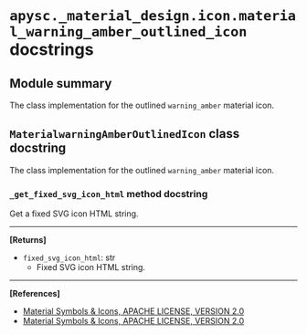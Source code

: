 # `apysc._material_design.icon.material_warning_amber_outlined_icon` docstrings

## Module summary

The class implementation for the outlined `warning_amber` material icon.

## `MaterialwarningAmberOutlinedIcon` class docstring

The class implementation for the outlined `warning_amber` material icon.

### `_get_fixed_svg_icon_html` method docstring

Get a fixed SVG icon HTML string.<hr>

**[Returns]**

- `fixed_svg_icon_html`: str
  - Fixed SVG icon HTML string.

<hr>

**[References]**

- [Material Symbols & Icons, APACHE LICENSE, VERSION 2.0](https://fonts.google.com/icons?icon.size=24&icon.color=%23e8eaed)
- [Material Symbols & Icons, APACHE LICENSE, VERSION 2.0](https://www.apache.org/licenses/LICENSE-2.0.html)
